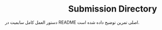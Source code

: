 # <div align="right">Submission Directory </div>
دستور العمل کامل سابمیت در README اصلی تمرین توضیح داده شده است.
